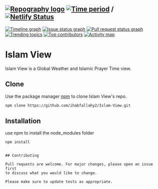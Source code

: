 ## [![Repography logo](https://images.repography.com/logo.svg)](https://repography.com) [![Time period](https://images.repography.com/31736425/ihabfallahy2/Islam-View/recent-activity/b10316734257fc8b04d30850c57c7282_badge.svg)](https://repography.com)  / [![Netlify Status](https://api.netlify.com/api/v1/badges/d6e45a14-e5fb-4046-908d-9e7dbec336e2/deploy-status)](https://app.netlify.com/sites/islamview/deploys)
[![Timeline graph](https://images.repography.com/31736425/ihabfallahy2/Islam-View/recent-activity/b10316734257fc8b04d30850c57c7282_timeline.svg)](https://github.com/ihabfallahy2/Islam-View/commits)
[![Issue status graph](https://images.repography.com/31736425/ihabfallahy2/Islam-View/recent-activity/b10316734257fc8b04d30850c57c7282_issues.svg)](https://github.com/ihabfallahy2/Islam-View/issues)
[![Pull request status graph](https://images.repography.com/31736425/ihabfallahy2/Islam-View/recent-activity/b10316734257fc8b04d30850c57c7282_prs.svg)](https://github.com/ihabfallahy2/Islam-View/pulls)
[![Trending topics](https://images.repography.com/31736425/ihabfallahy2/Islam-View/recent-activity/b10316734257fc8b04d30850c57c7282_words.svg)](https://github.com/ihabfallahy2/Islam-View/commits)
[![Top contributors](https://images.repography.com/31736425/ihabfallahy2/Islam-View/recent-activity/b10316734257fc8b04d30850c57c7282_users.svg)](https://github.com/ihabfallahy2/Islam-View/graphs/contributors)
[![Activity map](https://images.repography.com/31736425/ihabfallahy2/Islam-View/recent-activity/b10316734257fc8b04d30850c57c7282_map.svg)](https://github.com/ihabfallahy2/Islam-View/commits)


# Islam View
Islam View is a Global Weather and Islamic Prayer Time view.
## Clone
Use the package manager [npm](https://www.npmjs.com/) to clone Islam View's repo.

```bash
npm clone https://github.com/ihabfallahy2/Islam-View.git

```
## Installation

use npm to install the node_modules folder

```bash
npm install

```
```

## Contributing

Pull requests are welcome. For major changes, please open an issue first
to discuss what you would like to change.

Please make sure to update tests as appropriate.
